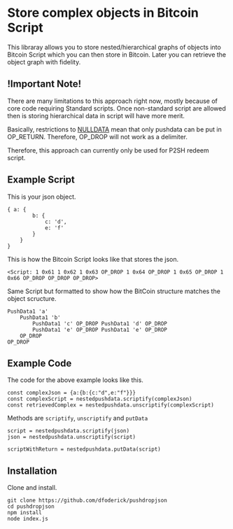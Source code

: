 # Store complex objects in Bitcoin Script
This libraray allows you to store nested/hierarchical graphs of objects into Bitcoin Script which you can then store in Bitcoin. Later you can retrieve the object graph with fidelity.

## !Important Note!
There are many limitations to this approach right now, mostly because of core code requiring Standard scripts. Once non-standard script are allowed then is storing hierarchical data in script will have more merit.

Basically, restrictions to [NULLDATA](https://bitcoin.org/en/glossary/null-data-transaction) mean that only pushdata can be put in OP_RETURN. Therefore, OP_DROP will not work as a delimiter.

Therefore, this approach can currently only be used for P2SH redeem script.

## Example Script
This is your json object.
```
{ a: { 
        b: { 
            c: 'd', 
            e: 'f' 
        } 
    } 
}
```
This is how the Bitcoin Script looks like that stores the json.
```
<Script: 1 0x61 1 0x62 1 0x63 OP_DROP 1 0x64 OP_DROP 1 0x65 OP_DROP 1 0x66 OP_DROP OP_DROP OP_DROP>
```
Same Script but formatted to show how the BitCoin structure matches the object scructure.
```
PushData1 'a'
    PushData1 'b' 
        PushData1 'c' OP_DROP PushData1 'd' OP_DROP 
        PushData1 'e' OP_DROP PushData1 'e' OP_DROP 
    OP_DROP 
OP_DROP
```
## Example Code
The code for the above example looks like this.
```
const complexJson = {a:{b:{c:"d",e:"f"}}}
const complexScript = nestedpushdata.scriptify(complexJson)
const retrievedComplex = nestedpushdata.unscriptify(complexScript)
```

Methods are `scriptify`, `unscriptify` and `putData` 
```
script = nestedpushdata.scriptify(json)
json = nestedpushdata.unscriptify(script)

scriptWithReturn = nestedpushdata.putData(script)
```
## Installation
Clone and install.
```
git clone https://github.com/dfoderick/pushdropjson
cd pushdropjson
npm install
node index.js
```
